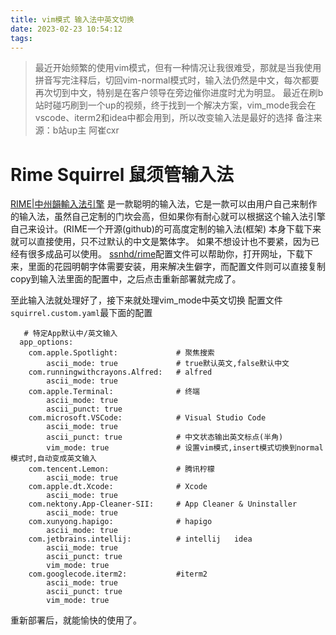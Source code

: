 ```yaml
---
title: vim模式 输入法中英文切换
date: 2023-02-23 10:54:12
tags:
---
```

> 最近开始频繁的使用vim模式，但有一种情况让我很难受，那就是当我使用拼音写完注释后，切回vim-normal模式时，输入法仍然是中文，每次都要再次切到中文，特别是在客户领导在旁边催你进度时尤为明显。
> 最近在刷b站时碰巧刷到一个up的视频，终于找到一个解决方案，vim_mode我会在vscode、iterm2和idea中都会用到，所以改变输入法是最好的选择
> 备注来源：b站up主 阿崔cxr

# Rime Squirrel 鼠须管输入法

[RIME|中州韻輸入法引擎](https://rime.im/) 是一款聪明的输入法，它是一款可以由用户自己来制作的输入法，虽然自己定制的门坎会高，但如果你有耐心就可以根据这个输入法引擎自己来设计。(RIME一个开源(github)的可高度定制的输入法(框架)
本身下载下来就可以直接使用，只不过默认的中文是繁体字。
如果不想设计也不要紧，因为已经有很多成品可以使用。
[ssnhd/rime](https://github.com/ssnhd/rime)配置文件可以帮助你，打开网址，下载下来，里面的花园明朝字体需要安装，用来解决生僻字，而配置文件则可以直接复制copy到输入法里面的配置中，之后点击重新部署就完成了。

至此输入法就处理好了，接下来就处理vim_mode中英文切换
配置文件`squirrel.custom.yaml`最下面的配置
```
   # 特定App默认中/英文输入   
  app_options:    
    com.apple.Spotlight:             # 聚焦搜索
        ascii_mode: true             # true默认英文,false默认中文
    com.runningwithcrayons.Alfred:   # alfred
        ascii_mode: true
    com.apple.Terminal:              # 终端
        ascii_mode: true
        ascii_punct: true
    com.microsoft.VSCode:            # Visual Studio Code
        ascii_mode: true
        ascii_punct: true            # 中文状态输出英文标点(半角) 
        vim_mode: true               # 设置vim模式,insert模式切换到normal模式时,自动变成英文输入
    com.tencent.Lemon:               # 腾讯柠檬
        ascii_mode: true
    com.apple.dt.Xcode:              # Xcode
        ascii_mode: true
    com.nektony.App-Cleaner-SII:     # App Cleaner & Uninstaller
        ascii_mode: true
    com.xunyong.hapigo:              # hapigo
        ascii_mode: true
    com.jetbrains.intellij:          # intellij   idea
        ascii_mode: true
        ascii_punct: true
        vim_mode: true
    com.googlecode.iterm2:           #iterm2
        ascii_mode: true
        ascii_punct: true
        vim_mode: true
```
重新部署后，就能愉快的使用了。
